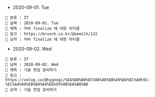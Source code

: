 - 2020-09-01. Tue

```
📌 분류 : IT
📆 날짜 : 2020-09-01. Tue
🎯 제목 : 자바 finalize 에 대한 아티클
🧬 링크 : https://brunch.co.kr/@oemilk/122
📖 요약 : 자바 finalize 에 대한 아티클
```

- 2020-09-02. Wed

```
📌 분류 : IT
📆 날짜 : 2020-09-02. Wed
🎯 제목 : 기술 면접 준비하기
🧬 링크 : https://velog.io/@hygoogi/%EA%B8%B0%EC%88%A0%EB%A9%B4%EC%A0%91-%EC%A4%80%EB%B9%84%ED%95%98%EA%B8%B0
📖 요약 : 기술 면접 준비하기
```
